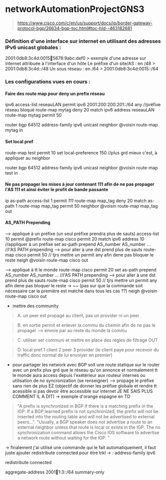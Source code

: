 # networkAutomationProjectGNS3

> https://www.cisco.com/c/en/us/support/docs/ip/border-gateway-protocol-bgp/26634-bgp-toc.html#toc-hId--463182681

### Définition d'une interface sur internet en utilisant des adresses IPv6 unicast globales : 

2001:0db8:3c4d:0015:1234:5678:9abc:def0 > exemple d'une adresse sur internet attribuée à l'interface d'un hôte
Le préfixe d'un site/AS : en /48 > 2001:0db8:3c4d::/48
Un sous réseau : en /64 > 2001:0db8:3c4d:0015::/64

### Les configurations vues en cours : 

#### Faire des route map pour deny un prefix réseau

ipv6 access-list reseauLAN
  permit ipv6 2001:200:200:201::/64 any          //préfixe réseau bloqué
route-map mytag deny 20
  match ipv6 address reseauLAN
route-map mytag permit 50

router bgp 64512
  address-family ipv6 unicast
    neighbor @voisin route-map mytag in

#### Set local pref

route-map test permit 10
  set local-preference 150                      //plus grd mieux c'est, à appliquer au neighbor

router bgp 64512
  address-family ipv6 unicast
    neighbor @voisin route-map test in

#### Ne pas propager les mises à jour contenant 111 afin de ne pas propager l'AS 111 et ainsi éviter le profit de bande passante

ip as-path access-list 1 permit _111_
route-map map_tag deny 20
  match as-path 1
route-map map_tag permit 50
neighbor @voisin route-map map_tag out

#### AS_PATH Prepending
--> appliqué à un préfixe (un seul préfixe prendra plus de sauts)
access-list 10 permit @prefix
route-map cisco permit 20
  match ipv6 address 10                            //appliquer à un préfixe
  set as-path prepend AS_number AS_number ...      //l'AS PATH prepending --> pour aller à une dst prend plus de sauts
route-map cisco permit 50                           // tjrs mettre un permit any afin dene pas bloquer le reste
neigh @voisin route-map cisco out

--> appliqué à tt le monde
route-map cisco permit 20
  set as-path prepend AS_number AS_number ...      //l'AS PATH prepending --> pour aller à une dst prend plus de sauts
route-map cisco permit 50                           // tjrs mettre un permit any afin dene pas bloquer le reste -> ~~ (pas sur que la commande soit nécessaire car la première est matché dans tous les cas ??)
neigh @voisin route-map cisco out


- mettre des community
> A. un peer est propagé au client, pas un provider ni un peer

> B. en sortie permit et enlever la commu du chemin afin de ne pas le propager --> envoie par au reste du monde la commu

> C. utiliser set communi et mettre en place des règles de filtrage OUT

> D. local pref 1 client 2 peer 3 provider (le client paye pour recevoir du traffic donc normal de lui envoiyer en premier)
- pour partager les network avec BGP soit une route statique sur le router avec un prefix plus grd que le réseau qu'on annonce et normalement tt le monde aura access depuis l'exétérieur aux routeur internes ou utilisation de no syncronization (se renseigner) --> propage le préfixe sans rien de plus EZ (objectif de donner les préfixe globale et rendre tt acessible si pas devoir être accessible sur internet JE NE SAIS PLUS COMMENT IL A DIT) -> exemple d'orange espagne en TD
> "A prefix is synchronized in BGP if there is a matching prefix in the IGP. If a BGP learned prefix is not synchronized, the prefix will not be inserted into the routing table and will not be advertised to external peers...". "Usually, a BGP speaker does not advertise a route to an external neighbor unless that route is local or exists in the IGP. The no synchronization command allows the Cisco IOS software to advertise a network route without waiting for the IGP. "


→ finalement j'ai utilisé une commande qui le fait automatiquement, il faut juste ajouter redistribute connected pour être trkl ->  :
address-family ipv6

  redistribute connected
  
  aggregate-address 2001:100:1:3::/64 summary-only

